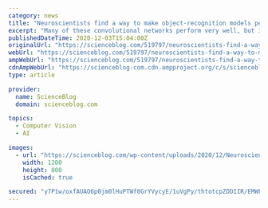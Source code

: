 ```yaml
---
category: news
title: "Neuroscientists find a way to make object-recognition models perform better"
excerpt: "Many of these convolutional networks perform very well, but in most cases, researchers don’t know exactly how the network is solving the object-recognition task. In 2013, researchers from DiCarlo’s lab showed that some of these neural networks could ..."
publishedDateTime: 2020-12-03T15:04:00Z
originalUrl: "https://scienceblog.com/519797/neuroscientists-find-a-way-to-make-object-recognition-models-perform-better/"
webUrl: "https://scienceblog.com/519797/neuroscientists-find-a-way-to-make-object-recognition-models-perform-better/"
ampWebUrl: "https://scienceblog.com/519797/neuroscientists-find-a-way-to-make-object-recognition-models-perform-better/amp/"
cdnAmpWebUrl: "https://scienceblog-com.cdn.ampproject.org/c/s/scienceblog.com/519797/neuroscientists-find-a-way-to-make-object-recognition-models-perform-better/amp/"
type: article

provider:
  name: ScienceBlog
  domain: scienceblog.com

topics:
  - Computer Vision
  - AI

images:
  - url: "https://scienceblog.com/wp-content/uploads/2020/12/Neuroscientists-find-a-way-to-make-object-recognition-models-perform-better-.jpg"
    width: 1200
    height: 800
    isCached: true

secured: "y7P1w/oxfAUAO6p0jm0lHuPTWf0GrYVycyE/1uVgPy/thtotcpZDDIIR/EMWFc2RljzCuvV5W2uYbTBxcT40c6zsg4a+1jm92hYTkPv7PJKnpdNLwuc0lIZdVmQs9gpc9glFJ8NcIc5etqW95DktusGnr0t7YpDevrYZJU6r/bnF5sRDMaPX5f4I1+TmNK7Djf7WIjUEBFOsU60/K5NgXdjPr6W/E7b3V9bv4OCPW7eITf2u46E21/DxieEtyUx8jgR7/mv6zJiZQraCi9OEKMmfAsfqdLwA3mSyB6GiCnX2ZGRIrPRkApyhI1MDhW5ZMCijidWdRIfcyDG9l2IfjGo1zzPylhjRgmENrOGUcME=;Ih7hCM+kiudntg7Q1hx21A=="
---
```


